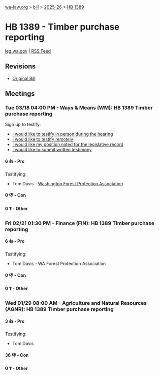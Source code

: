 [wa-law.org](/) > [bill](/bill/) > [2025-26](/bill/2025-26/) > [HB 1389](/bill/2025-26/hb/1389/)

# HB 1389 - Timber purchase reporting
[leg.wa.gov](https://app.leg.wa.gov/billsummary?BillNumber=1389&Year=2025&Initiative=false) | [RSS Feed](./rss.xml)

## Revisions
* [Original Bill](1/)

## Meetings
### Tue 03/18 04:00 PM - Ways & Means (WM): HB 1389 Timber purchase reporting
Sign up to testify:
* [I would like to testify in person during the hearing](https://app.leg.wa.gov/csi/Testifier/Add?chamber=House&mId=33066&aId=165851&caId=26438&tId=1)
* [I would like to testify remotely](https://app.leg.wa.gov/csi/Testifier/Add?chamber=House&mId=33066&aId=165851&caId=26438&tId=2)
* [I would like my position noted for the legislative record](https://app.leg.wa.gov/csi/Testifier/Add?chamber=House&mId=33066&aId=165851&caId=26438&tId=3)
* [I would like to submit written testimony](https://app.leg.wa.gov/csi/Testifier/Add?chamber=House&mId=33066&aId=165851&caId=26438&tId=4)

#### 6 👍 - Pro
Testifying:
* Tom Davis - [Washington Forest Protection Association](/org/washington_forest_protection_association/)

#### 0 👎 - Con

#### 0 ❓ - Other

### Fri 02/21 01:30 PM - Finance (FIN): HB 1389 Timber purchase reporting
#### 6 👍 - Pro
Testifying:
* Tom Davis - WA Forest Protection Association

#### 0 👎 - Con

#### 0 ❓ - Other

### Wed 01/29 08:00 AM - Agriculture and Natural Resources (AGNR): HB 1389 Timber purchase reporting
#### 3 👍 - Pro
Testifying:
* Tom Davis

#### 36 👎 - Con

#### 0 ❓ - Other
